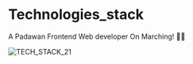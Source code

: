 # Technologies_stack


A Padawan Frontend Web developer On Marching! 👩‍💻


![TECH_STACK_21](https://user-images.githubusercontent.com/70989528/126242176-822f1c4f-2e66-45b7-94b5-49f4c3f1920a.png)
